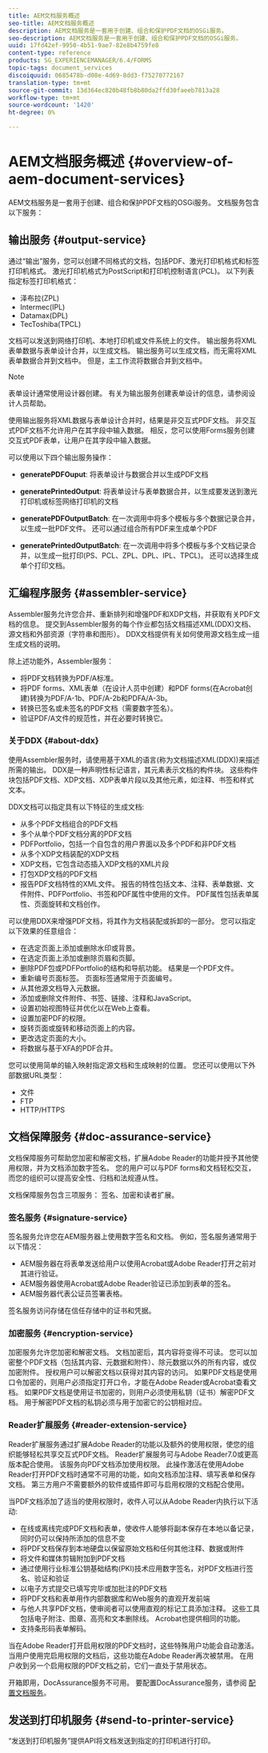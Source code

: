 ```yaml
---
title: AEM文档服务概述
seo-title: AEM文档服务概述
description: AEM文档服务是一套用于创建、组合和保护PDF文档的OSGi服务。
seo-description: AEM文档服务是一套用于创建、组合和保护PDF文档的OSGi服务。
uuid: 17fd42ef-9950-4b51-9ae7-82e8b4759fe8
content-type: reference
products: SG_EXPERIENCEMANAGER/6.4/FORMS
topic-tags: document_services
discoiquuid: 0685478b-d08e-4d69-8dd3-f75270772167
translation-type: tm+mt
source-git-commit: 13d364ec820b48fb8b80da2ffd30faeeb7813a28
workflow-type: tm+mt
source-wordcount: '1420'
ht-degree: 0%

---
```



# AEM文档服务概述 {#overview-of-aem-document-services}

AEM文档服务是一套用于创建、组合和保护PDF文档的OSGi服务。 文档服务包含以下服务：

## 输出服务 {#output-service}

通过“输出”服务，您可以创建不同格式的文档，包括PDF、激光打印机格式和标签打印机格式。 激光打印机格式为PostScript和打印机控制语言(PCL)。 以下列表指定标签打印机格式：

* 泽布拉(ZPL)
* Intermec(IPL)
* Datamax(DPL)
* TecToshiba(TPCL)

文档可以发送到网络打印机、本地打印机或文件系统上的文件。 输出服务将XML表单数据与表单设计合并，以生成文档。 输出服务可以生成文档，而无需将XML表单数据合并到文档中。 但是，主工作流将数据合并到文档中。

>[!NOTE]
>
>表单设计通常使用设计器创建。 有关为输出服务创建表单设计的信息，请参阅设计人员帮助。

使用输出服务将XML数据与表单设计合并时，结果是非交互式PDF文档。 非交互式PDF文档不允许用户在其字段中输入数据。 相反，您可以使用Forms服务创建交互式PDF表单，让用户在其字段中输入数据。

可以使用以下四个输出服务操作：

* **generatePDFOuput**: 将表单设计与数据合并以生成PDF文档
* **generatePrintedOutput**: 将表单设计与表单数据合并，以生成要发送到激光打印机或标签网络打印机的文档

* **generatePDFOutputBatch**: 在一次调用中将多个模板与多个数据记录合并，以生成一批PDF文件。 还可以通过组合所有PDF来生成单个PDF
* **generatePrintedOutputBatch**: 在一次调用中将多个模板与多个文档记录合并，以生成一批打印(PS、PCL、ZPL、DPL、IPL、TPCL)。 还可以选择生成单个打印文档。

## 汇编程序服务 {#assembler-service}

Assembler服务允许您合并、重新排列和增强PDF和XDP文档，并获取有关PDF文档的信息。 提交到Assembler服务的每个作业都包括文档描述XML(DDX)文档、源文档和外部资源（字符串和图形）。 DDX文档提供有关如何使用源文档生成一组生成文档的说明。

除上述功能外，Assembler服务：

* 将PDF文档转换为PDF/A标准。
* 将PDF forms、XML表单（在设计人员中创建）和PDF forms(在Acrobat创建)转换为PDF/A-1b、PDF/A-2b和PDFA/A-3b。
* 转换已签名或未签名的PDF文档（需要数字签名）。
* 验证PDF/A文件的规范性，并在必要时转换它。

### 关于DDX {#about-ddx}

使用Assembler服务时，请使用基于XML的语言(称为文档描述XML(DDX))来描述所需的输出。 DDX是一种声明性标记语言，其元素表示文档的构件块。 这些构件块包括PDF文档、XDP文档、XDP表单片段以及其他元素，如注释、书签和样式文本。

DDX文档可以指定具有以下特征的生成文档:

* 从多个PDF文档组合的PDF文档
* 多个从单个PDF文档分离的PDF文档
* PDFPortfolio，包括一个自包含的用户界面以及多个PDF和非PDF文档
* 从多个XDP文档装配的XDP文档
* XDP文档，它包含动态插入XDP文档的XML片段
* 打包XDP文档的PDF文档
* 报告PDF文档特性的XML文件。 报告的特性包括文本、注释、表单数据、文件附件、PDFPortfolio、书签和PDF属性中使用的文件。 PDF属性包括表单属性、页面旋转和文档创作。

可以使用DDX来增强PDF文档，将其作为文档装配或拆卸的一部分。 您可以指定以下效果的任意组合：

* 在选定页面上添加或删除水印或背景。
* 在选定页面上添加或删除页眉和页脚。
* 删除PDF包或PDFPortfolio的结构和导航功能。 结果是一个PDF文件。
* 重新编号页面标签。 页面标签通常用于页面编号。
* 从其他源文档导入元数据。
* 添加或删除文件附件、书签、链接、注释和JavaScript。
* 设置初始视图特征并优化以在Web上查看。
* 设置加密PDF的权限。
* 旋转页面或旋转和移动页面上的内容。
* 更改选定页面的大小。
* 将数据与基于XFA的PDF合并。

您可以使用简单的输入映射指定源文档和生成映射的位置。 您还可以使用以下外部数据URL类型：

* 文件
* FTP
* HTTP/HTTPS

## 文档保障服务 {#doc-assurance-service}

文档保障服务可帮助您加密和解密文档，扩展Adobe Reader的功能并授予其他使用权限，并为文档添加数字签名。 您的用户可以与PDF forms和文档轻松交互，而您的组织可以提高安全性、归档和法规遵从性。

文档保障服务包含三项服务： 签名、加密和读者扩展。

### 签名服务 {#signature-service}

签名服务允许您在AEM服务器上使用数字签名和文档。 例如，签名服务通常用于以下情况：

* AEM服务器在将表单发送给用户以使用Acrobat或Adobe Reader打开之前对其进行验证。
* AEM服务器使用Acrobat或Adobe Reader验证已添加到表单的签名。
* AEM服务器代表公证员签署表格。

签名服务访问存储在信任存储中的证书和凭据。

### 加密服务 {#encryption-service}

加密服务允许您加密和解密文档。 文档加密后，其内容将变得不可读。 您可以加密整个PDF文档（包括其内容、元数据和附件）、除元数据以外的所有内容，或仅加密附件。 授权用户可以解密文档以获得对其内容的访问。 如果PDF文档是使用口令加密的，则用户必须指定打开口令，才能在Adobe Reader或Acrobat查看文档。 如果PDF文档是使用证书加密的，则用户必须使用私钥（证书）解密PDF文档。 用于解密PDF文档的私钥必须与用于加密它的公钥相对应。

### Reader扩展服务 {#reader-extension-service}

Reader扩展服务通过扩展Adobe Reader的功能以及额外的使用权限，使您的组织能够轻松共享交互式PDF文档。 Reader扩展服务可与Adobe Reader7.0或更高版本配合使用。 该服务向PDF文档添加使用权限。 此操作激活在使用Adobe Reader打开PDF文档时通常不可用的功能，如向文档添加注释、填写表单和保存文档。 第三方用户不需要额外的软件或插件即可与启用权限的文档配合使用。

当PDF文档添加了适当的使用权限时，收件人可以从Adobe Reader内执行以下活动:

* 在线或离线完成PDF文档和表单，使收件人能够将副本保存在本地以备记录，同时仍可以保持所添加的信息不变
* 将PDF文档保存到本地硬盘以保留原始文档和任何其他注释、数据或附件
* 将文件和媒体剪辑附加到PDF文档
* 通过使用行业标准公钥基础结构(PKI)技术应用数字签名，对PDF文档进行签名、验证和验证
* 以电子方式提交已填写完毕或加批注的PDF文档
* 将PDF文档和表单用作内部数据库和Web服务的直观开发前端
* 与他人共享PDF文档，使审阅者可以使用直观的标记工具添加注释。 这些工具包括电子附注、图章、高亮和文本删除线。 Acrobat也提供相同的功能。
* 支持条形码表单解码。

当在Adobe Reader打开启用权限的PDF文档时，这些特殊用户功能会自动激活。 当用户使用完启用权限的文档后，这些功能在Adobe Reader再次被禁用。 在用户收到另一个启用权限的PDF文档之前，它们一直处于禁用状态。

开箱即用，DocAssurance服务不可用。 要配置DocAssurance服务，请参阅 [配置文档服务](/help/forms/using/install-configure-document-services.md)。

## 发送到打印机服务 {#send-to-printer-service}

“发送到打印机服务”提供API将文档发送到指定的打印机进行打印。
